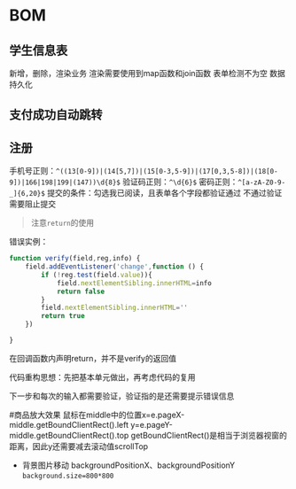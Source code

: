 # BOM

## 学生信息表

新增，删除，渲染业务
渲染需要使用到map函数和join函数
表单检测不为空
数据持久化

## 支付成功自动跳转

## 注册

手机号正则：`^((13[0-9])|(14[5,7])|(15[0-3,5-9])|(17[0,3,5-8])|(18[0-9])|166|198|199|(147))\d{8}$`
验证码正则：`^\d{6}$`
密码正则：`^[a-zA-Z0-9-_]{6,20}$`
提交的条件：勾选我已阅读，且表单各个字段都验证通过
不通过验证需要阻止提交

> 注意`return`的使用

错误实例：

```js
function verify(field,reg,info) {
    field.addEventListener('change',function () {
        if (!reg.test(field.value)){
            field.nextElementSibling.innerHTML=info
            return false
        }
        field.nextElementSibling.innerHTML=''
        return true
    })

}
```

在回调函数内声明return，并不是verify的返回值

代码重构思想：先把基本单元做出，再考虑代码的复用

下一步和每次的输入都需要验证，验证指的是还需要提示错误信息

#商品放大效果
鼠标在middle中的位置x=e.pageX-middle.getBoundClientRect().left
y=e.pageY-middle.getBoundClientRect().top
getBoundClientRect()是相当于浏览器视窗的距离，因此y还需要减去滚动值scrollTop
- 背景图片移动
backgroundPositionX、backgroundPositionY
`background.size=800*800`
